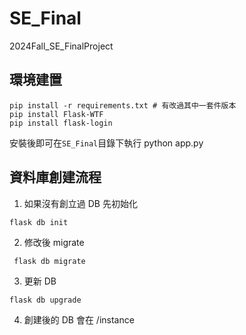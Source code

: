 # SE_Final
 2024Fall_SE_FinalProject 


## 環境建置
```
pip install -r requirements.txt # 有改過其中一套件版本
pip install Flask-WTF
pip install flask-login
```

安裝後即可在`SE_Final`目錄下執行
python app.py

## 資料庫創建流程
1. 如果沒有創立過 DB 先初始化 
```
flask db init   
```
2. 修改後 migrate
```
 flask db migrate 
```
3. 更新 DB 
```
flask db upgrade 
```
4. 創建後的 DB 會在 /instance
